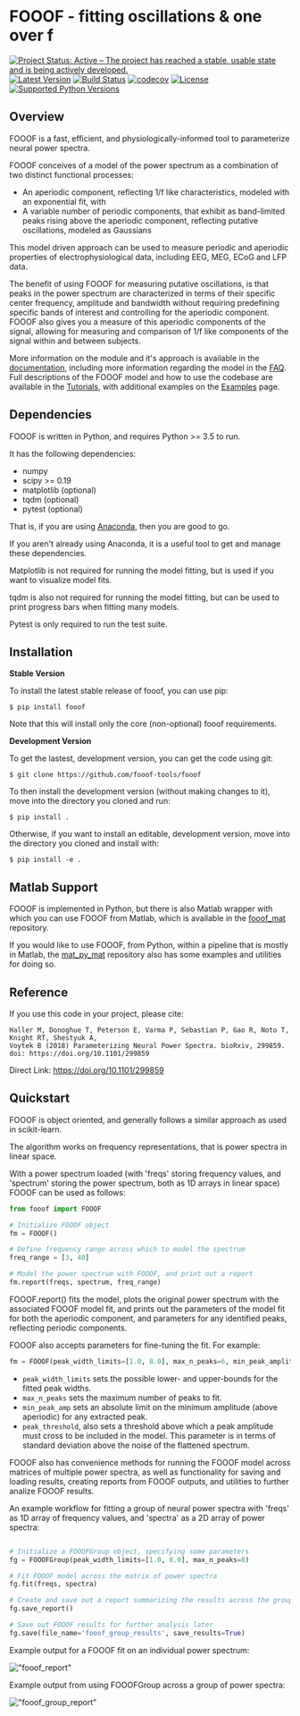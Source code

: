 # FOOOF - fitting oscillations & one over f

[![Project Status: Active – The project has reached a stable, usable state and is being actively developed.](http://www.repostatus.org/badges/latest/active.svg)](http://www.repostatus.org/#active)
[![Latest Version](https://img.shields.io/pypi/v/fooof.svg)](https://pypi.python.org/pypi/fooof/)
[![Build Status](https://travis-ci.org/fooof-tools/fooof.svg)](https://travis-ci.org/fooof-tools/fooof)
[![codecov](https://codecov.io/gh/fooof-tools/fooof/branch/master/graph/badge.svg)](https://codecov.io/gh/fooof-tools/fooof)
[![License](https://img.shields.io/pypi/l/fooof.svg)](https://opensource.org/licenses/Apache-2.0)
[![Supported Python Versions](https://img.shields.io/pypi/pyversions/fooof.svg)](https://pypi.python.org/pypi/fooof/)

## Overview

FOOOF is a fast, efficient, and physiologically-informed tool to parameterize neural power spectra.

FOOOF conceives of a model of the power spectrum as a combination of two distinct functional processes:
- An aperiodic component, reflecting 1/f like characteristics, modeled with an exponential fit, with
- A variable number of periodic components, that exhibit as band-limited peaks rising above the aperiodic component, reflecting putative oscillations, modeled as Gaussians

This model driven approach can be used to measure periodic and aperiodic properties of electrophysiological data, including EEG, MEG, ECoG and LFP data.

The benefit of using FOOOF for measuring putative oscillations, is that peaks in the power spectrum are characterized in terms of their specific center frequency, amplitude and bandwidth without requiring predefining specific bands of interest and controlling for the aperiodic component. FOOOF also gives you a measure of this aperiodic components of the signal, allowing for measuring and comparison of 1/f like components of the signal within and between subjects.

More information on the module and it's approach is available in the [documentation](https://fooof-tools.github.io/fooof/index.html), including more information regarding the model in the [FAQ](https://fooof-tools.github.io/fooof/faq.html). Full descriptions of the FOOOF model and how to use the codebase are available in the [Tutorials](https://fooof-tools.github.io/fooof/auto_tutorials/index.html), with additional examples on the [Examples](https://fooof-tools.github.io/fooof/auto_examples/index.html) page.

## Dependencies

FOOOF is written in Python, and requires Python >= 3.5 to run.

It has the following dependencies:
- numpy
- scipy >= 0.19
- matplotlib (optional)
- tqdm (optional)
- pytest (optional)

That is, if you are using [Anaconda](https://www.anaconda.com/download/), then you are good to go.

If you aren't already using Anaconda, it is a useful tool to get and manage these dependencies.

Matplotlib is not required for running the model fitting, but is used if you want to visualize model fits.

tqdm is also not required for running the model fitting, but can be used to print progress bars when fitting many models.

Pytest is only required to run the test suite.

## Installation

**Stable Version**

To install the latest stable release of fooof, you can use pip:

`$ pip install fooof`

Note that this will install only the core (non-optional) fooof requirements.

**Development Version**

To get the lastest, development version, you can get the code using git:

`$ git clone https://github.com/fooof-tools/fooof`

To then install the development version (without making changes to it), move into the directory you cloned and run:

`$ pip install .`

Otherwise, if you want to install an editable, development version, move into the directory you cloned and install with:

`$ pip install -e .`

## Matlab Support

FOOOF is implemented in Python, but there is also Matlab wrapper with which you can use FOOOF from Matlab, which is available in the [fooof_mat](http://github.com/fooof-tools/fooof_mat) repository.

If you would like to use FOOOF, from Python, within a pipeline that is mostly in Matlab, the [mat_py_mat](https://github.com/fooof-tools/mat_py_mat) repository also has some examples and utilities for doing so.

## Reference

If you use this code in your project, please cite:

    Haller M, Donoghue T, Peterson E, Varma P, Sebastian P, Gao R, Noto T, Knight RT, Shestyuk A,
    Voytek B (2018) Parameterizing Neural Power Spectra. bioRxiv, 299859.
    doi: https://doi.org/10.1101/299859

Direct Link: https://doi.org/10.1101/299859

## Quickstart

FOOOF is object oriented, and generally follows a similar approach as used in scikit-learn.

The algorithm works on frequency representations, that is power spectra in linear space.

With a power spectrum loaded (with 'freqs' storing frequency values, and 'spectrum' storing the power spectrum, both as 1D arrays in linear space) FOOOF can be used as follows:

```python
from fooof import FOOOF

# Initialize FOOOF object
fm = FOOOF()

# Define frequency range across which to model the spectrum
freq_range = [3, 40]

# Model the power spectrum with FOOOF, and print out a report
fm.report(freqs, spectrum, freq_range)
```

FOOOF.report() fits the model, plots the original power spectrum with the associated FOOOF model fit, and prints out the parameters of the model fit for both the aperiodic component, and parameters for any identified peaks, reflecting periodic components.

FOOOF also accepts parameters for fine-tuning the fit. For example:

```python
fm = FOOOF(peak_width_limits=[1.0, 8.0], max_n_peaks=6, min_peak_amplitude=0.1, peak_threshold=2.0)
```

* `peak_width_limits` sets the possible lower- and upper-bounds for the fitted peak widths.
* `max_n_peaks` sets the maximum number of peaks to fit.
* `min_peak_amp` sets an absolute limit on the minimum amplitude (above aperiodic) for any extracted peak.
* `peak_threshold`, also sets a threshold above which a peak amplitude must cross to be included in the model. This parameter is in terms of standard deviation above the noise of the flattened spectrum.

FOOOF also has convenience methods for running the FOOOF model across matrices of multiple power spectra, as well as functionality for saving and loading results, creating reports from FOOOF outputs, and utilities to further analize FOOOF results.

An example workflow for fitting a group of neural power spectra with 'freqs' as 1D array of frequency values, and 'spectra' as a 2D array of power spectra:

```python

# Initialize a FOOOFGroup object, specifying some parameters
fg = FOOOFGroup(peak_width_limits=[1.0, 8.0], max_n_peaks=8)

# Fit FOOOF model across the matrix of power spectra
fg.fit(freqs, spectra)

# Create and save out a report summarizing the results across the group of power spectra
fg.save_report()

# Save out FOOOF results for further analysis later
fg.save(file_name='fooof_group_results', save_results=True)
```

Example output for a FOOOF fit on an individual power spectrum:

!["fooof_report"](./img/FOOOF_report.png)

Example output from using FOOOFGroup across a group of power spectra:

!["fooof_group_report"](./img/FOOOFGroup_report.png)
